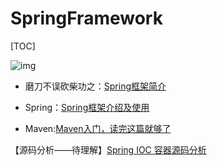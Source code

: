 # SpringFramework

[TOC]

![img](https://upload-images.jianshu.io/upload_images/788498-358a3764fcbca0e4.png?imageMogr2/auto-orient/strip|imageView2/2/format/webp)
- 磨刀不误砍柴功之：[Spring框架简介](https://www.jianshu.com/p/7b6a070119c7)

- Spring：[Spring框架介绍及使用](https://blog.csdn.net/qq_22583741/article/details/79589910#2-%E5%85%A5%E9%97%A8%E6%A1%88%E4%BE%8Bioc)

- Maven:[Maven入门，读完这篇就够了](https://juejin.im/post/5a4a5e2bf265da4322418d7f)

【源码分析——待理解】[Spring IOC 容器源码分析](https://juejin.im/post/5bc5c88df265da0b001f5dee#heading-12)

